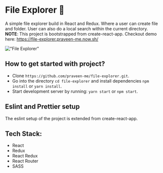 # File Explorer 📁
A simple file explorer build in React and Redux. Where a user can create file and folder. User can also do a local search within the current directory.
**NOTE**: This project is bootstrapped from create-react-app.
Checkout demo here: https://file-explorer.praveen-me.now.sh/

!["File Explorer"](https://user-images.githubusercontent.com/29889620/68544997-e9edd880-03ee-11ea-8708-666c53705d5a.png)

## How to get started with project?
* Clone `https://github.com/praveen-me/file-explorer.git`.
* Go into the directory `cd file-explorer` and install dependencies `npm install` or `yarn install`.
* Start development server by running: `yarn start` or `npm start`.

## Eslint and Prettier setup
The eslint setup of the project is extended from create-react-app.

## Tech Stack:
* React
* Redux
* React Redux
* React Router
* SASS